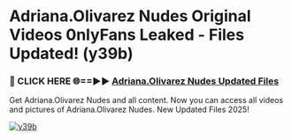 # Adriana.Olivarez Nudes Original Videos 0nlyFans Leaked - Files Updated! (y39b)

<h3>🔴 CLICK HERE 🌐==►► <a href="https://tinyurl.com/5h6xmrr3" rel="nofollow">Adriana.Olivarez Nudes Updated Files</a></h3>

Get Adriana.Olivarez Nudes and all content. Now you can access all videos and pictures of Adriana.Olivarez Nudes. New Updated Files 2025!

[![y39b](https://i.imgur.com/KVD873Z.gif)](https://tinyurl.com/5h6xmrr3)
